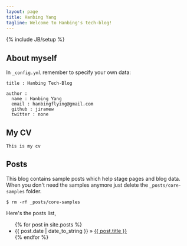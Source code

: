 ```yaml
---
layout: page
title: Hanbing Yang
tagline: Welcome to Hanbing's tech-blog!
---
```

{% include JB/setup %}

## About myself

In `_config.yml` remember to specify your own data:
    
    title : Hanbing Tech-Blog
    
    author :
      name : Hanbing Yang
      email : hanbingflying@gmail.com
      github : jiramew
      twitter : none

	  
## My CV

	This is my cv
	
	
	
## Posts

This blog contains sample posts which help stage pages and blog data.
When you don't need the samples anymore just delete the `_posts/core-samples` folder.

    $ rm -rf _posts/core-samples

Here's the posts list,

<ul class="posts">
  {% for post in site.posts %}
    <li><span>{{ post.date | date_to_string }}</span> &raquo; <a href="{{ BASE_PATH }}{{ post.url }}">{{ post.title }}</a></li>
  {% endfor %}
</ul>
